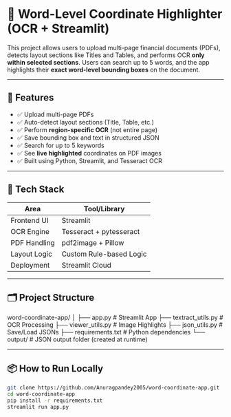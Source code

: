 # 📄 Word-Level Coordinate Highlighter (OCR + Streamlit)

This project allows users to upload multi-page financial documents (PDFs), detects layout sections like Titles and Tables, and performs OCR **only within selected sections**. Users can search up to 5 words, and the app highlights their **exact word-level bounding boxes** on the document.

---

## 🚀 Features

- ✅ Upload multi-page PDFs
- ✅ Auto-detect layout sections (Title, Table, etc.)
- ✅ Perform **region-specific OCR** (not entire page)
- ✅ Save bounding box and text in structured JSON
- ✅ Search for up to 5 keywords
- ✅ See **live highlighted** coordinates on PDF images
- ✅ Built using Python, Streamlit, and Tesseract OCR

---

## 🧠 Tech Stack

| Area          | Tool/Library           |
|---------------|------------------------|
| Frontend UI   | Streamlit              |
| OCR Engine    | Tesseract + pytesseract|
| PDF Handling  | pdf2image + Pillow     |
| Layout Logic  | Custom Rule-based Logic|
| Deployment    | Streamlit Cloud        |

---

## 🗂️ Project Structure
word-coordinate-app/
│
├── app.py # Streamlit App
├── textract_utils.py # OCR Processing
├── viewer_utils.py # Image Highlights
├── json_utils.py # Save/Load JSONs
├── requirements.txt # Python dependencies
└── output/ # JSON output folder (created at runtime)


---

## 📦 How to Run Locally

```bash
git clone https://github.com/Anuragpandey2005/word-coordinate-app.git
cd word-coordinate-app
pip install -r requirements.txt
streamlit run app.py
